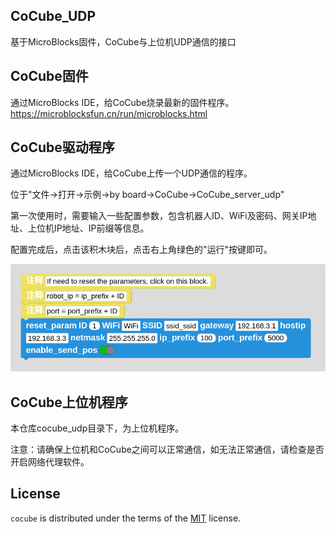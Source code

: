 ## CoCube_UDP
基于MicroBlocks固件，CoCube与上位机UDP通信的接口


## CoCube固件

通过MicroBlocks IDE，给CoCube烧录最新的固件程序。
https://microblocksfun.cn/run/microblocks.html

## CoCube驱动程序

通过MicroBlocks IDE，给CoCube上传一个UDP通信的程序。

位于"文件->打开->示例->by board->CoCube->CoCube_server_udp"

第一次使用时，需要输入一些配置参数，包含机器人ID、WiFi及密码、网关IP地址、上位机IP地址、IP前缀等信息。

配置完成后，点击该积木块后，点击右上角绿色的"运行"按键即可。

![Example Photo](./image/MicroBlocks_reset_param.png)

## CoCube上位机程序

本仓库cocube_udp目录下，为上位机程序。

注意：请确保上位机和CoCube之间可以正常通信，如无法正常通信，请检查是否开启网络代理软件。

## License
`cocube` is distributed under the terms of the [MIT](https://spdx.org/licenses/MIT.html) license.